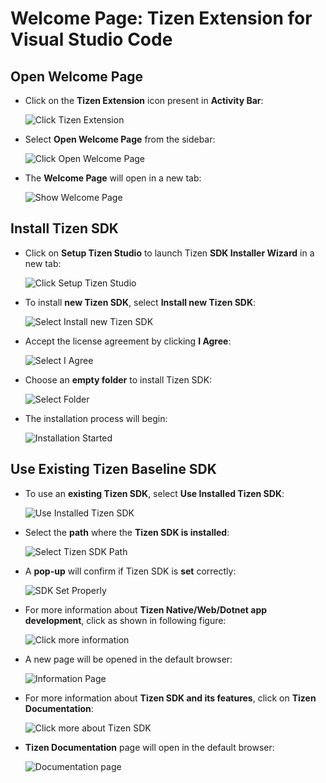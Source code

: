# Welcome Page: Tizen Extension for Visual Studio Code   

## Open Welcome Page
   - Click on the **Tizen Extension** icon present in **Activity Bar**:

     ![Click Tizen Extension](media/activity-bar.png)

   - Select **Open Welcome Page** from the sidebar:

     ![Click Open Welcome Page](media/open-welcome-page.png)

   - The **Welcome Page** will open in a new tab:

     ![Show Welcome Page](media/welcome-page.png)

## Install Tizen SDK

   - Click on **Setup Tizen Studio** to launch Tizen **SDK Installer Wizard** in a new tab:

     ![Click Setup Tizen Studio](media/installation-wizard.png)

   - To install **new Tizen SDK**, select **Install new Tizen SDK**:
  
     ![Select Install new Tizen SDK](media/install-tizen-sdk.png)

   - Accept the license agreement by clicking **I Agree**:  

     ![Select I Agree](media/i-agree.png)

   - Choose an **empty folder** to install Tizen SDK:

     ![Select Folder](media/select-folder.png)

   - The installation process will begin:

     ![Installation Started](media/installation-started.png)

## Use Existing Tizen Baseline SDK

   - To use an **existing Tizen SDK**, select **Use Installed Tizen SDK**:

     ![Use Installed Tizen SDK](media/use-installed-sdk.png)

   - Select the **path** where the **Tizen SDK is installed**:

     ![Select Tizen SDK Path](media/select-sdk-path.png)

   - A **pop-up** will confirm if Tizen SDK is **set** correctly:

     ![SDK Set Properly](media/sdk-set-properly.png)

   - For more information about **Tizen Native/Web/Dotnet app development**, click as shown in following figure:
     
     ![Click more information](media/more-information.png)

   - A new page will be opened in the default browser:

     ![Information Page](media/information-page.png)

   - For more information about **Tizen SDK and its features**, click on **Tizen Documentation**:

     ![Click more about Tizen SDK](media/more-about-sdk.png)

   - **Tizen Documentation** page will open in the default browser:

     ![Documentation page](media/documentation-page.png)